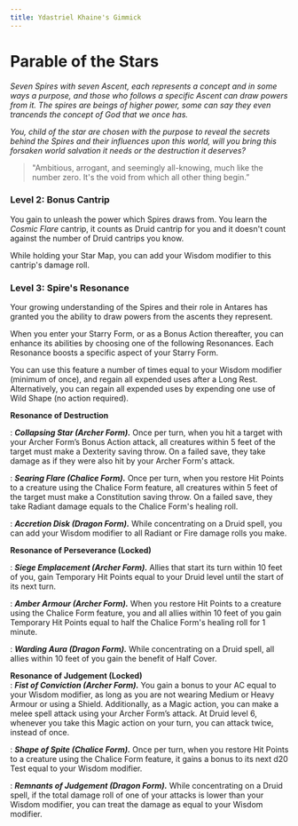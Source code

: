 ```yaml
---
title: Ydastriel Khaine's Gimmick
---
```


# Parable of the Stars

*Seven Spires with seven Ascent, each represents a concept and in some ways a purpose, and those who follows a specific Ascent can draw powers from it. The spires are beings of higher power, some can say they even trancends the concept of God that we once has.* 

*You, child of the star are chosen with the purpose to reveal the secrets behind the Spires and their influences upon this world, will you bring this forsaken world salvation it needs or the destruction it deserves?*

> "Ambitious, arrogant, and seemingly all-knowing, much like the number zero. It's the void from which all other thing begin.”

### Level 2: Bonus Cantrip

You gain to unleash the power which Spires draws from. You learn the *Cosmic Flare* cantrip, it counts as Druid cantrip for you and it doesn't count against the number of Druid cantrips you know.

While holding your Star Map, you can add your Wisdom modifier to this cantrip's damage roll.

### Level 3: Spire's Resonance

Your growing understanding of the Spires and their role in Antares has granted you the ability to draw powers from the ascents they represent.

When you enter your Starry Form, or as a Bonus Action thereafter, you can enhance its abilities by choosing one of the following Resonances. Each Resonance boosts a specific aspect of your Starry Form.

You can use this feature a number of times equal to your Wisdom modifier (minimum of once), and regain all expended uses after a Long Rest. Alternatively, you can regain all expended uses by expending one use of Wild Shape (no action required). 

**Resonance of Destruction**  

:   ***Collapsing Star (Archer Form).*** Once per turn, when you hit a target with your Archer Form’s Bonus Action attack, all creatures within 5 feet of the target must make a Dexterity saving throw. On a failed save, they take damage as if they were also hit by your Archer Form's attack.

:   ***Searing Flare (Chalice Form).*** Once per turn, when you restore Hit Points to a creature using the Chalice Form feature, all creatures within 5 feet of the target must make a Constitution saving throw. On a failed save, they take Radiant damage equals to the Chalice Form's healing roll.

:   ***Accretion Disk (Dragon Form).*** While concentrating on a Druid spell, you can add your Wisdom modifier to all Radiant or Fire damage rolls you make.

**Resonance of Perseverance (Locked)**  

:   ***Siege Emplacement (Archer Form).*** Allies that start its turn within 10 feet of you, gain Temporary Hit Points equal to your Druid level until the start of its next turn. 

:   ***Amber Armour (Archer Form).*** When you restore Hit Points to a creature using the Chalice Form feature, you and all allies within 10 feet of you gain Temporary Hit Points equal to half the Chalice Form's healing roll for 1 minute.

:   ***Warding Aura (Dragon Form).*** While concentrating on a Druid spell, all allies within 10 feet of you gain the benefit of Half Cover.

**Resonance of Judgement (Locked)**  
:   ***Fist of Conviction (Archer Form).*** You gain a bonus to your AC equal to your Wisdom modifier, as long as you are not wearing Medium or Heavy Armour or using a Shield. Additionally, as a Magic action, you can make a melee spell attack using your Archer Form’s attack. At Druid level 6, whenever you take this Magic action on your turn, you can attack twice, instead of once.

:   ***Shape of Spite (Chalice Form).*** Once per turn, when you restore Hit Points to a creature using the Chalice Form feature, it gains a bonus to its next d20 Test equal to your Wisdom modifier.

:   ***Remnants of Judgement (Dragon Form).*** While concentrating on a Druid spell, if the total damage roll of one of your attacks is lower than your Wisdom modifier, you can treat the damage as equal to your Wisdom modifier.

